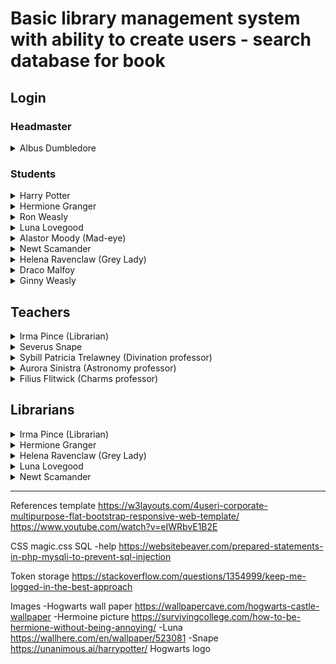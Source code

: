 # Basic library management system with ability to create users - search database for book #

## Login ##


### Headmaster ###
<details>
<summary> Albus Dumbledore </summary>
<p>Username: dDeveloper<br>
*Message me for the headmaster password*
</p>
</details>

### Students ##
<details>
<summary>Harry Potter</summary>
<p>Username: harryPotter1<br>
Password: chosen1
</p>
</details>

<details>
<summary>Hermione Granger</summary>
<p>Username: hGranger<br>
Password: actors1Reserve9Vegas7Portugal9Plants
</p>
</details>

<details>
<summary>Ron Weasly</summary>
<p>Username: rWeasley1<br>
Password: password123
</p>
</details>

<details>
<summary>Luna Lovegood</summary>
<p>Username: llove<br>
Password: Crumple-Horned Snorkack
</p>
</details>

<details>
<summary>Alastor Moody (Mad-eye)</summary>
<p>Username: mad-eye<br>
Password: constant_vigilance_Veritaserum
</p>
</details>

<details>
<summary>Newt Scamander</summary>
<p>Username: magicalNewton<br>
Password: moonsArrowShotCerberus
</p>
</details>

<details>
<summary>Helena Ravenclaw (Grey Lady)</summary>
<p>Username: HClaw<br>
Password: mothersCursediadem
</p>
</details>

<details>
<summary>Draco Malfoy</summary>
<p>Username: pureBlooded<br>
Password: winning
</p>
</details>

<details>
<summary>Ginny Weasly</summary>
<p>Username: gWeasely<br>
Password: harry
</p>
</details>

## Teachers ##
<details>
<summary>Irma Pince (Librarian)</summary>
<p>Username: realLibrarian1991<br>
Password: booksAreaAwesome
</p>
</details>

<details>
<summary>Severus Snape</summary>
<p>Username: Snape1<br>
<p>Username: lily
</p>
</details>

<details>
<summary>Sybill Patricia Trelawney (Divination professor)</summary>
<p>Username: theSeer<br>
Password: OculusRift
</p>
</details>

<details>
<summary>Aurora Sinistra (Astronomy professor)</summary>
<p>Username: stargazer102<br>
Password: theFaultinOurStars
</p>
</details>

<details>
<summary>Filius Flitwick (Charms professor)</summary>
<p>Username: ffCharms<br>
Password: spellCharms
</p>
</details>

## Librarians ##
<details>
<summary>Irma Pince (Librarian)</summary>
<p>Username: realLibrarian1991<br>
Password: booksAreaAwesome
</p>
</details>

<details>
<summary>Hermione Granger</summary>
<p>Username: hGranger<br>
Password: actors1Reserve9Vegas7Portugal9Plants
</p>
</details>

<details>
<summary>Helena Ravenclaw (Grey Lady)</summary>
<p>Username: HClaw<br>
Password: mothersCursediadem
</p>
</details>

<details>
<summary>Luna Lovegood</summary>
<p>Username: llove<br>
Password: Crumple-Horned Snorkack
</p>
</details>

<details>
<summary>Newt Scamander</summary>
<p>Username: magicalNewton<br>
Password: moonsArrowShotCerberus
</p>
</details>

------------------------------------------------------------------------
References
template
https://w3layouts.com/4useri-corporate-multipurpose-flat-bootstrap-responsive-web-template/
https://www.youtube.com/watch?v=eIWRbvE1B2E

CSS magic.css
SQL -help
https://websitebeaver.com/prepared-statements-in-php-mysqli-to-prevent-sql-injection

Token storage
https://stackoverflow.com/questions/1354999/keep-me-logged-in-the-best-approach

Images 
-Hogwarts wall paper
https://wallpapercave.com/hogwarts-castle-wallpaper
-Hermoine picture
https://survivingcollege.com/how-to-be-hermione-without-being-annoying/
-Luna
https://wallhere.com/en/wallpaper/523081
-Snape
https://unanimous.ai/harrypotter/
Hogwarts logo

